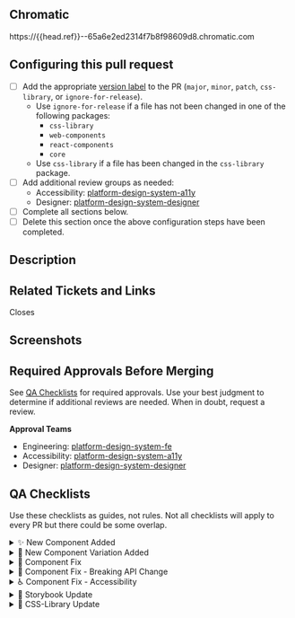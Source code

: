 <!-- PR title naming convention:
'[component-name]: Brief summary of issue suitable for the release notes',
-->

## Chromatic
<!-- DO NOT REMOVE - This `{{head.ref}}` is a placeholder for a CI job - it will be updated automatically -->
https://{{head.ref}}--65a6e2ed2314f7b8f98609d8.chromatic.com

## Configuring this pull request
- [ ] Add the appropriate [version label](https://github.com/department-of-veterans-affairs/component-library#how-to-choose-a-version-number) to the PR (`major`, `minor`, `patch`, `css-library`, or `ignore-for-release`).
    - Use `ignore-for-release` if a file has not been changed in one of the following packages: 
        - `css-library`
        - `web-components`
        - `react-components`
        - `core`
    - Use `css-library` if a file has been changed in the `css-library` package.
- [ ] Add additional review groups as needed:
    - Accessibility: [platform-design-system-a11y](https://github.com/orgs/department-of-veterans-affairs/teams/platform-design-system-a11y)
    - Designer: [platform-design-system-designer](https://github.com/orgs/department-of-veterans-affairs/teams/platform-design-system-designers)
- [ ] Complete all sections below.
- [ ] Delete this section once the above configuration steps have been completed.

## Description

<!-- Describe the change and context.

Consider:
    - What is relevant to code reviewer(s)?
    - What context may be relevant to a future dev or you in 6 months about this PR?
    - Did the course of work lead to notable dead ends? If so, why didn't they pan out?
 -->

## Related Tickets and Links

<!-- Link to any related issues, PRs, Slack conversations, or anything else relevant to documenting the changes.
-->

Closes <ticket>

## Screenshots

<!-- If there are any visual changes, screenshots should be added here. -->

## Required Approvals Before Merging
See [QA Checklists](#qa-checklists) for required approvals. Use your best judgment to determine if additional reviews are needed. When in doubt, request a review.

**Approval Teams**
- Engineering: [platform-design-system-fe](https://github.com/orgs/department-of-veterans-affairs/teams/platform-design-system-fe)
- Accessibility: [platform-design-system-a11y](https://github.com/orgs/department-of-veterans-affairs/teams/platform-design-system-a11y)
- Designer: [platform-design-system-designer](https://github.com/orgs/department-of-veterans-affairs/teams/platform-design-system-designers)

## QA Checklists

Use these checklists as guides, not rules. Not all checklists will apply to every PR but there could be some overlap.

<details>
  <summary>✨ New Component Added</summary>

- [ ] The component matches the [Figma](https://www.figma.com/files/1499394822283304153/project/105082786?fuid=1192586511403544015) designs.
- [ ] All properties, custom events, and utility functions have e2e and/or unit tests
- [ ] A new Storybook page has been added for the component
- [ ] Tested in all [VA breakpoints](https://design.va.gov/foundation/breakpoints).
- [ ] Chromatic UI Tests have run and snapshot changes have been accepted by the design reviewer
- [ ] Tested in vets-website using [Verdaccio](https://github.com/department-of-veterans-affairs/component-library?tab=readme-ov-file#local-testing-in-vets-website-with-verdaccio)
- [ ] **Engineering** has approved the PR
- [ ] **Design** has approved the PR
- [ ] **Accessibility** has approved the PR
</details>

<details>
  <summary>🌱 New Component Variation Added</summary>

- [ ] The variation matches its [Figma](https://www.figma.com/files/1499394822283304153/project/105082786?fuid=1192586511403544015) design.
- [ ] Any new properties, custom events, or utility functions have e2e and/or unit tests
- [ ] A new story has been added to the component's existing Storybook page
- [ ] Any Chromatic UI snapshot changes have been accepted by a design reviewer
- [ ] Tested in vets-website using [Verdaccio](https://github.com/department-of-veterans-affairs/component-library?tab=readme-ov-file#local-testing-in-vets-website-with-verdaccio)
- [ ] **Engineering** has approved the PR
- [ ] **Design** has approved the PR
</details>

<details>
  <summary>🐞 Component Fix</summary>

- [ ] Any new properties, custom events, or utility functions have e2e and/or unit tests
- [ ] Any markup changes are evaluated for impact on vets-website
- [ ] Any Chromatic UI snapshot changes have been reviewed and approved by a designer if necessary
- [ ] **Engineering** has approved the PR
</details>

<details>
  <summary>🚨 Component Fix - Breaking API Change</summary>

- [ ] vets-website has been checked to determine the impact of the breaking change
- [ ] Any new properties, custom events, or utility functions have e2e and/or unit tests
- [ ] Any Chromatic UI snapshot changes have been reviewed and approved by a designer if necessary
- [ ] Tested in vets-website using [Verdaccio](https://github.com/department-of-veterans-affairs/component-library?tab=readme-ov-file#local-testing-in-vets-website-with-verdaccio)
- [ ] **Engineering** has approved the PR
</details>

<details>
  <summary>♿️ Component Fix - Accessibility</summary>

- [ ] Any new properties, custom events, or utility functions have e2e and/or unit tests
- [ ] Any Chromatic UI snapshot changes have been reviewed and approved by a designer if necessary
- [ ] **Engineering** has approved the PR
- [ ] **Accessibility** has approved the PR
</details>

<details>
  <summary>📖 Storybook Update</summary>

- [ ] Any Chromatic UI snapshot changes have been reviewed and approved by a designer if necessary
- [ ] **Engineering** has approved the PR
</details>

<details>
  <summary>🎨 CSS-Library Update</summary>

- [ ] The PR has the `css-library` label
- [ ] **Engineering** has approved the PR
</details>

